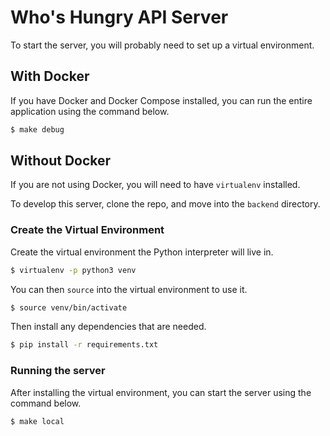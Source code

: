 # Who's Hungry API Server

To start the server, you will probably need to set up a virtual environment.

## With Docker

If you have Docker and Docker Compose installed, you can run the entire application 
using the command below.

```bash
$ make debug
```

## Without Docker

If you are not using Docker, you will need to have `virtualenv` installed.

To develop this server, clone the repo, and move into the `backend` directory.

### Create the Virtual Environment

Create the virtual environment the Python interpreter will live in.

```bash
$ virtualenv -p python3 venv
```

You can then `source` into the virtual environment to use it.

```bash
$ source venv/bin/activate
```

Then install any dependencies that are needed.

```bash
$ pip install -r requirements.txt
```

### Running the server

After installing the virtual environment, you can start the server using the 
command below.

```bash
$ make local
```


